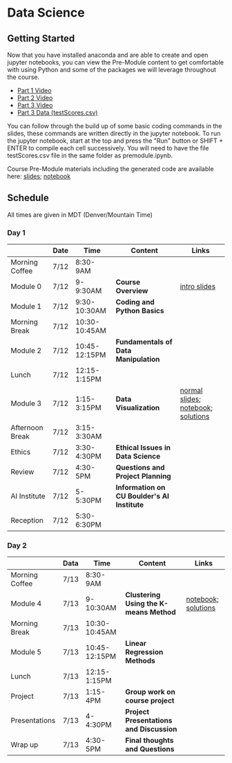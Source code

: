 # Data Science

## Getting Started
Now that you have installed anaconda and are able to create and open jupyter notebooks, you can view the Pre-Module content to get comfortable with using Python and some of the packages we will leverage throughout the course.
* [Part 1 Video](https://drive.google.com/file/d/1QrwWv3gbD4sDRFAfZeNco6DMfZejXR-i/view)
* [Part 2 Video](https://drive.google.com/file/d/1mr7W2qtyi29PIq8wKgq7mY1tZXvNJCA-/view)
* [Part 3 Video](https://drive.google.com/file/d/1YNcHMFdM5e9hHwRHhGSot042qQdb954k/view)
* [Part 3 Data (testScores.csv)](testScores.csv)

You can follow through the build up of some basic coding commands in the slides, these commands are written directly in the jupyter notebook. To run the jupyter notebook, start at the top and press the "Run" button or SHIFT + ENTER to compile each cell successively. You will need to have the file testScores.csv file in the same folder as premodule.ipynb.

Course Pre-Module materials including the generated code are available here: [slides](premodule_slides.pdf); [notebook](premodule.ipynb)

## Schedule

All times are given in MDT (Denver/Mountain Time)

### Day 1
|               | Date  | Time| Content| Links |
| ------------- |------|-------| -----|-------|
| Morning Coffee| 7/12 | 8:30-9AM | | |
| Module 0      | 7/12 | 9-9:30AM | **Course Overview** | [intro slides](module0_dsoverview_slides.pdf)|
| Module 1      | 7/12 | 9:30-10:30AM | **Coding and Python Basics** | |
| Morning Break | 7/12 | 10:30-10:45AM   |  |  |
| Module 2      | 7/12 | 10:45-12:15PM|**Fundamentals of Data Manipulation** | |
| Lunch         | 7/12 | 12:15-1:15PM |     |  |
| Module 3      | 7/12 | 1:15-3:15PM      |   **Data Visualization** | [normal slides](module3_normal_slides.pdf); [notebook](module3_data_visualization.ipynb); [solutions](module3_data_visualization_solns.ipynb) |
| Afternoon Break | 7/12 | 3:15-3:30AM   |  |  |
| Ethics        | 7/12 | 3:30-4:30PM      |    **Ethical Issues in Data Science** |  |
| Review        | 7/12 | 4:30-5PM     |   **Questions and Project Planning** |  |
| AI Institute  | 7/12 | 5-5:30PM     | **Information on CU Boulder's AI Institute** |  |
| Reception     | 7/12 | 5:30-6:30PM     |  |  |

### Day 2
|               | Data  | Time| Content| Links |
| ------------- |------|-------| -----|-------|
| Morning Coffee| 7/13 | 8:30-9AM      | |  |
| Module 4      | 7/13 | 9-10:30AM     | **Clustering Using the K-means Method** | [notebook](module4_clustering.ipynb); [solutions](module4_clustering_solns.ipynb) |
| Morning Break | 7/13 | 10:30-10:45AM |  |  |
| Module 5      | 7/13 | 10:45-12:15PM | **Linear Regression Methods** | |
| Lunch         | 7/13 | 12:15-1:15PM  |     |  |
| Project       | 7/13 | 1:15-4PM      |   **Group work on course project** |  |
| Presentations | 7/13 | 4-4:30PM      |    **Project Presentations and Discussion** |  |
| Wrap up       | 7/13 | 4:30-5PM      |   **Final thoughts and Questions** |  |
